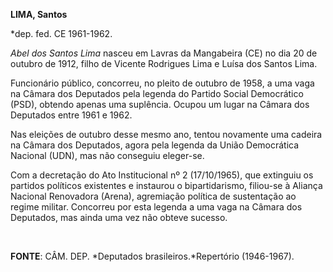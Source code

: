 **LIMA, Santos**

\*dep. fed. CE 1961-1962.

*Abel dos Santos Lima* nasceu em Lavras da Mangabeira (CE) no dia 20 de
outubro de 1912, filho de Vicente Rodrigues Lima e Luísa dos Santos
Lima.

Funcionário público, concorreu, no pleito de outubro de 1958, a uma vaga
na Câmara dos Deputados pela legenda do Partido Social Democrático
(PSD), obtendo apenas uma suplência. Ocupou um lugar na Câmara dos
Deputados entre 1961 e 1962.

Nas eleições de outubro desse mesmo ano, tentou novamente uma cadeira na
Câmara dos Deputados, agora pela legenda da União Democrática Nacional
(UDN), mas não conseguiu eleger-se.

Com a decretação do Ato Institucional nº 2 (17/10/1965), que extinguiu
os partidos políticos existentes e instaurou o bipartidarismo, filiou-se
à Aliança Nacional Renovadora (Arena), agremiação política de
sustentação ao regime militar. Concorreu por esta legenda a uma vaga na
Câmara dos Deputados, mas ainda uma vez não obteve sucesso.

 

**FONTE**: CÂM. DEP. *Deputados brasileiros.*Repertório (1946-1967).

 
